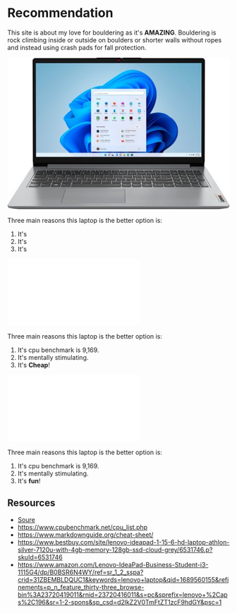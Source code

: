 # Recommendation

This site is about my love for bouldering as it's **AMAZING**. Bouldering is rock climbing inside or outside on boulders or shorter walls without ropes and instead using crash pads for fall protection.






![Laptop mentioned below.](Computer_Worst.jpg)

Three main reasons this laptop is the better option is:

1. It's 
2. It's
3. It's




![Laptop mentioned below.](Computer_Okay.html)

Three main reasons this laptop is the better option is:

1. It's cpu benchmark is 9,169.
2. It's mentally stimulating.
3. It's **Cheap**!


![Laptop mentioned below.](Computer_Best.html)

Three main reasons this laptop is the better option is:

1. It's cpu benchmark is 9,169.
2. It's mentally stimulating.
3. It's **fun**!

## Resources

- [Soure](https://www.amazon.com/HP-i7-1160G7-Bluetooth-Windows-Accessories/dp/B09FF2JPMY/ref=sr_1_2_sspa?crid=VHLZUF8VWADG&keywords=laptop&qid=1689605977&refinements=p_36%3A2421888011&rnid=2421885011&s=pc&sprefix=laptop+%2Caps%2C293&sr=1-2-spons&ufe=app_do%3Aamzn1.fos.ac2169a1-b668-44b9-8bd0-5ec63b24bcb5&sp_csd=d2lkZ2V0TmFtZT1zcF9hdGY&psc=1)
- https://www.cpubenchmark.net/cpu_list.php
- https://www.markdownguide.org/cheat-sheet/
- https://www.bestbuy.com/site/lenovo-ideapad-1-15-6-hd-laptop-athlon-silver-7120u-with-4gb-memory-128gb-ssd-cloud-grey/6531746.p?skuId=6531746
- https://www.amazon.com/Lenovo-IdeaPad-Business-Student-i3-1115G4/dp/B0BSR6N4WY/ref=sr_1_2_sspa?crid=31ZBEMBLDQUC1&keywords=lenovo+laptop&qid=1689560155&refinements=p_n_feature_thirty-three_browse-bin%3A23720419011&rnid=23720416011&s=pc&sprefix=lenovo+%2Caps%2C196&sr=1-2-spons&sp_csd=d2lkZ2V0TmFtZT1zcF9hdGY&psc=1
